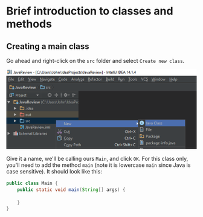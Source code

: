 
# Brief introduction to classes and methods

## Creating a main class

Go ahead and right-click on the `src` folder and select `Create new class`.

![](curriculum/images/section_1/s1_create_class.png)  

Give it a name, we'll be calling ours `Main`, and click `OK`.  For this class only, you'll need to add the method `main` (note it is lowercase `main` since Java is case sensitive).  It should look like this:

```java
public class Main {
    public static void main(String[] args) {

    }
}
```
